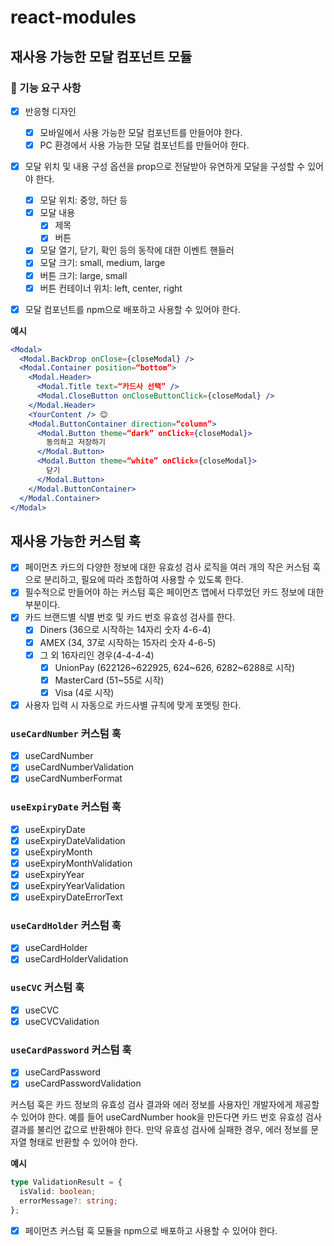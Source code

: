 # react-modules

## 재사용 가능한 모달 컴포넌트 모듈

### 🎯 기능 요구 사항

- [x] 반응형 디자인

  - [x] 모바일에서 사용 가능한 모달 컴포넌트를 만들어야 한다.
  - [x] PC 환경에서 사용 가능한 모달 컴포넌트를 만들어야 한다.

- [x] 모달 위치 및 내용 구성 옵션을 prop으로 전달받아 유연하게 모달을 구성할 수 있어야 한다.

  - [x] 모달 위치: 중앙, 하단 등
  - [x] 모달 내용
    - [x] 제목
    - [x] 버튼
  - [x] 모달 열기, 닫기, 확인 등의 동작에 대한 이벤트 핸들러
  - [x] 모달 크기: small, medium, large
  - [x] 버튼 크기: large, small
  - [x] 버튼 컨테이너 위치: left, center, right

- [x] 모달 컴포넌트를 npm으로 배포하고 사용할 수 있어야 한다.

**예시**

```jsx
<Modal>
  <Modal.BackDrop onClose={closeModal} />
  <Modal.Container position=“bottom”>
    <Modal.Header>
      <Modal.Title text=“카드사 선택” />
      <Modal.CloseButton onCloseButtonClick={closeModal} />
    </Modal.Header>
    <YourContent /> 😊
    <Modal.ButtonContainer direction=“column”>
      <Modal.Button theme=“dark” onClick={closeModal}>
        동의하고 저장하기
      </Modal.Button>
      <Modal.Button theme=“white” onClick={closeModal}>
        닫기
      </Modal.Button>
    </Modal.ButtonContainer>
  </Modal.Container>
</Modal>
```

## 재사용 가능한 커스텀 훅

- [x] 페이먼츠 카드의 다양한 정보에 대한 유효성 검사 로직을 여러 개의 작은 커스텀 훅으로 분리하고, 필요에 따라 조합하여 사용할 수 있도록 한다.
- [x] 필수적으로 만들어야 하는 커스텀 훅은 페이먼츠 앱에서 다루었던 카드 정보에 대한 부분이다.
- [x] 카드 브랜드별 식별 번호 및 카드 번호 유효성 검사를 한다.
  - [x] Diners (36으로 시작하는 14자리 숫자 4-6-4)
  - [x] AMEX (34, 37로 시작하는 15자리 숫자 4-6-5)
  - [x] 그 외 16자리인 경우(4-4-4-4)
    - [x] UnionPay (622126~622925, 624~626, 6282~6288로 시작)
    - [x] MasterCard (51~55로 시작)
    - [x] Visa (4로 시작)
- [x] 사용자 입력 시 자동으로 카드사별 규칙에 맞게 포멧팅 한다.

### `useCardNumber` 커스텀 훅

- [x] useCardNumber
- [x] useCardNumberValidation
- [x] useCardNumberFormat

### `useExpiryDate` 커스텀 훅

- [x] useExpiryDate
- [x] useExpiryDateValidation
- [x] useExpiryMonth
- [x] useExpiryMonthValidation
- [x] useExpiryYear
- [x] useExpiryYearValidation
- [x] useExpiryDateErrorText

### `useCardHolder` 커스텀 훅

- [x] useCardHolder
- [x] useCardHolderValidation

### `useCVC` 커스텀 훅

- [x] useCVC
- [x] useCVCValidation

### `useCardPassword` 커스텀 훅

- [x] useCardPassword
- [x] useCardPasswordValidation

커스텀 훅은 카드 정보의 유효성 검사 결과와 에러 정보를 사용자인 개발자에게
제공할 수 있어야 한다. 예를 들어 useCardNumber hook을 만든다면 카드 번호 유효성 검사 결과를 불리언 값으로 반환해야 한다. 만약 유효성 검사에 실패한 경우, 에러 정보를 문자열 형태로 반환할 수 있어야 한다.

**예시**

```ts
type ValidationResult = {
  isValid: boolean;
  errorMessage?: string;
};
```

- [x] 페이먼츠 커스텀 훅 모듈을 npm으로 배포하고 사용할 수 있어야 한다.

